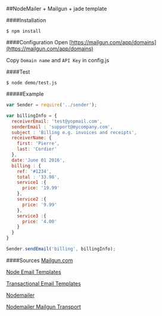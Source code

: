 
##NodeMailer + Mailgun + jade template

####Installation
```
$ npm install
```

####Configuration
Open [https://mailgun.com/app/domains](https://mailgun.com/app/domains)

Copy ```Domain name``` and ```API Key``` in config.js

####Test
```
$ node demo/test.js
```

#####Example
```javascript
var Sender = require('../sender');

var billingInfo = {
  receiverEmail: 'test@yopmail.com',
  senderEmail : 'support@mycompany.com',
  subject : 'Billing e.g. invoices and receipts',
  receiverName: {
    first: 'Pierre',
    last: 'Cordier'
  },
  date:'June 01 2016',
  billing : {
    ref: '#1234',
    total : '33.98',
    service1 :{
      price: '19.99'
    },
    service2 :{
      price: '9.99'
    },
    service3 :{
      price: '4.00'
    }
  }
}

Sender.sendEmail('billing', billingInfo);
```


####Sources
[Mailgun.com](https://mailgun.com/)

[Node Email Templates](https://github.com/niftylettuce/node-email-templates)

[Transactional Email Templates](https://github.com/mailgun/transactional-email-templates/)

[Nodemailer](https://github.com/andris9/Nodemailer/)

[Nodemailer Mailgun Transport](https://github.com/orliesaurus/nodemailer-mailgun-transport)
